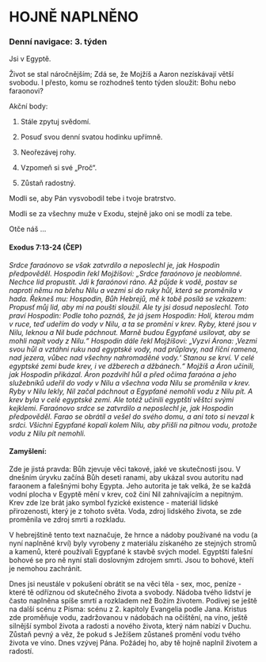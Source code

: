 # HOJNĚ NAPLNĚNO

### Denní navigace: 3. týden

Jsi v Egyptě.

Život se stal náročnějším; Zdá se, že Mojžíš a Aaron nezískávají větší svobodu. I přesto, komu se rozhodneš tento týden sloužit: Bohu nebo faraonovi?

Akční body:
1. Stále zpytuj svědomí.

2. Posuď svou denní svatou hodinku upřímně.

3. Neořezávej rohy.

4. Vzpomeň si své „Proč“.


5. Zůstaň radostný.

Modli se, aby Pán vysvobodil tebe i tvoje bratrstvo.

Modli se za všechny muže v Exodu, stejně jako oni se modlí za tebe.

Otče náš …


#### Exodus 7:13-24 (ČEP)
*Srdce faraónovo se však zatvrdilo a neposlechl je, jak Hospodin předpověděl. Hospodin řekl Mojžíšovi: „Srdce faraónovo je neoblomné. Nechce lid propustit. Jdi k faraónovi ráno. Až půjde k vodě, postav se naproti němu na břehu Nilu a vezmi si do ruky hůl, která se proměnila v hada. Řekneš mu: Hospodin, Bůh Hebrejů, mě k tobě posílá se vzkazem: Propusť můj lid, aby mi na poušti sloužil. Ale ty jsi dosud neposlechl. Toto praví Hospodin: Podle toho poznáš, že já jsem Hospodin: Holí, kterou mám v ruce, teď udeřím do vody v Nilu, a ta se promění v krev. Ryby, které jsou v Nilu, leknou a Nil bude páchnout. Marně budou Egypťané usilovat, aby se mohli napít vody z Nilu.“ Hospodin dále řekl Mojžíšovi: „Vyzvi Árona: ‚Vezmi svou hůl a vztáhni ruku nad egyptské vody, nad průplavy, nad říční ramena, nad jezera, vůbec nad všechny nahromaděné vody.‘ Stanou se krví. V celé egyptské zemi bude krev, i ve džberech a džbánech.“ Mojžíš a Áron učinili, jak Hospodin přikázal. Áron pozdvihl hůl a před očima faraóna a jeho služebníků udeřil do vody v Nilu a všechna voda Nilu se proměnila v krev. Ryby v Nilu lekly, Nil začal páchnout a Egypťané nemohli vodu z Nilu pít. A krev byla v celé egyptské zemi. Ale totéž učinili egyptští věštci svými kejklemi. Faraónovo srdce se zatvrdilo a neposlechl je, jak Hospodin předpověděl. Farao se obrátil a vešel do svého domu, a ani toto si nevzal k srdci. Všichni Egypťané kopali kolem Nilu, aby přišli na pitnou vodu, protože vodu z Nilu pít nemohli.*


#### Zamyšlení:
Zde je jistá pravda: Bůh zjevuje věci takové, jaké ve skutečnosti jsou. V dnešním úryvku začíná Bůh deseti ranami, aby ukázal svou autoritu nad faraonem a falešnými bohy Egypta. Jeho autorita je tak velká, že se každá vodní plocha v Egyptě mění v krev, což činí Nil zahnívajícím a nepitným. Krev zde lze brát jako symbol fyzické existence - materiál lidské přirozenosti, který je z tohoto světa. Voda, zdroj lidského života, se zde proměnila ve zdroj smrti a rozkladu.

V hebrejštině tento text naznačuje, že hrnce a nádoby používané na vodu (a nyní naplněné krví) byly vyrobeny z materiálu získaného ze stejných stromů a kamenů, které používali Egypťané k stavbě svých model. Egyptští falešní bohové se pro ně nyní stali doslovným zdrojem smrti. Jsou to bohové, kteří je nemohou zachránit.

Dnes jsi neustále v pokušení obrátit se na věci těla - sex, moc, peníze - které tě odříznou od skutečného života a svobody. Nádoba tvého lidství je často naplněna spíše smrtí a rozkladem než Božím životem. Podívej se ještě na další scénu z Písma: scénu z 2. kapitoly Evangelia podle Jana. Kristus zde proměňuje vodu, zadržovanou v nádobách na očištění, na víno, ještě silnější symbol života a radosti a nového života, který nám nabízí v Duchu. Zůstaň pevný a věz, že pokud s Ježíšem zůstaneš promění vodu tvého života ve víno. Dnes vzývej Pána. Požádej ho, aby tě hojně naplnil životem a radostí.
